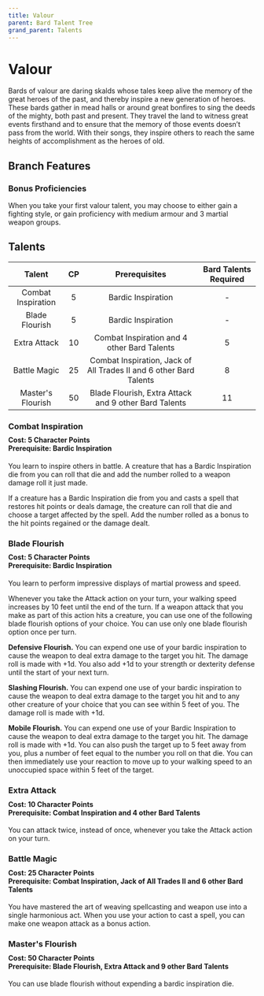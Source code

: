 ```yaml
---
title: Valour
parent: Bard Talent Tree
grand_parent: Talents
---
```


# Valour
Bards of valour are daring skalds whose tales keep alive the memory of the great heroes of the past, and thereby inspire a new generation of heroes. These bards gather in mead halls or around great bonfires to sing the deeds of the mighty, both past and present. They travel the land to witness great events firsthand and to ensure that the memory of those events doesn’t pass from the world. With their songs, they inspire others to reach the same heights of accomplishment as the heroes of old.

## Branch Features

### Bonus Proficiencies
When you take your first valour talent, you may choose to either gain a fighting style, or gain proficiency with medium armour and 3 martial weapon groups.

## Talents

| Talent | CP | Prerequisites | Bard Talents Required |
|:------:|:--:|:-------------:|:---------------------------:|
| Combat Inspiration | 5 | Bardic Inspiration | - |
| Blade Flourish | 5 | Bardic Inspiration | - |
| Extra Attack | 10 | Combat Inspiration and 4 other Bard Talents | 5 |
| Battle Magic | 25 | Combat Inspiration, Jack of All Trades II and 6 other Bard Talents | 8 |
| Master's Flourish | 50 | Blade Flourish, Extra Attack and 9 other Bard Talents | 11 |

### Combat Inspiration

<div style="margin-top:-10px;"></div>

#### **Cost:** 5 Character Points<br>**Prerequisite:** Bardic Inspiration
You learn to inspire others in battle. A creature that has a Bardic Inspiration die from you can roll that die and add the number rolled to a weapon damage roll it just made.

If a creature has a Bardic Inspiration die from you and casts a spell that restores hit points or deals damage, the creature can roll that die and choose a target affected by the spell. Add the number rolled as a bonus to the hit points regained or the damage dealt.

### Blade Flourish

<div style="margin-top:-10px;"></div>

#### **Cost:** 5 Character Points<br>**Prerequisite:** Bardic Inspiration
You learn to perform impressive displays of martial prowess and speed.

Whenever you take the Attack action on your turn, your walking speed increases by 10 feet until the end of the turn. If a weapon attack that you make as part of this action hits a creature, you can use one of the following blade flourish options of your choice. You can use only one blade flourish option once per turn.

**Defensive Flourish.** You can expend one use of your bardic inspiration to cause the weapon to deal extra damage to the target you hit. The damage roll is made with +1d. You also add +1d to your strength or dexterity defense until the start of your next turn.

**Slashing Flourish.** You can expend one use of your bardic inspiration to cause the weapon to deal extra damage to the target you hit and to any other creature of your choice that you can see within 5 feet of you. The damage roll is made with +1d.

**Mobile Flourish.** You can expend one use of your Bardic Inspiration to cause the weapon to deal extra damage to the target you hit. The damage roll is made with +1d. You can also push the target up to 5 feet away from you, plus a number of feet equal to the number you roll on that die. You can then immediately use your reaction to move up to your walking speed to an unoccupied space within 5 feet of the target.

### Extra Attack

<div style="margin-top:-10px;"></div>

#### **Cost:** 10 Character Points<br>**Prerequisite:** Combat Inspiration and 4 other Bard Talents
You can attack twice, instead of once, whenever you take the Attack action on your turn.

### Battle Magic

<div style="margin-top:-10px;"></div>

#### **Cost:** 25 Character Points<br>**Prerequisite:** Combat Inspiration, Jack of All Trades II and 6 other Bard Talents
You have mastered the art of weaving spellcasting and weapon use into a single harmonious act. When you use your action to cast a spell, you can make one weapon attack as a bonus action.

### Master's Flourish

<div style="margin-top:-10px;"></div>

#### **Cost:** 50 Character Points<br>**Prerequisite:** Blade Flourish, Extra Attack and 9 other Bard Talents
You can use blade flourish without expending a bardic inspiration die.
